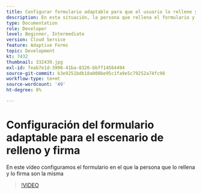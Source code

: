 ```yaml
---
title: Configurar formulario adaptable para que el usuario lo rellene y lo firme
description: En esta situación, la persona que rellena el formulario y el firmante son la misma persona.
type: Documentation
role: Developer
level: Beginner, Intermediate
version: Cloud Service
feature: Adaptive Forms
topic: Development
kt: 7432
thumbnail: 332439.jpg
exl-id: feab7e1d-3998-41ba-8326-bbff14564494
source-git-commit: b3e9251bdb18a008be95c1fa9e5c79252a74fc98
workflow-type: tm+mt
source-wordcount: '49'
ht-degree: 0%

---
```


# Configuración del formulario adaptable para el escenario de relleno y firma


En este vídeo configuramos el formulario en el que la persona que lo rellena y lo firma son la misma

>[!VIDEO](https://video.tv.adobe.com/v/332439?quality=12&learn=on)
